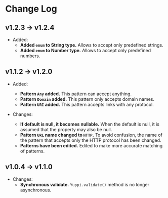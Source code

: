 # Change Log

## v1.2.3 → v1.2.4

- Added:
  - **Added `enum` to String type.** Allows to accept only predefined strings.
  - **Added `enum` to Number type.** Allows to accept only predefined numbers.

## v1.1.2 → v1.2.0

- Added:
  - **Pattern `Any` added.** This pattern can accept anything.
  - **Pattern `Domain` added.** This pattern only accepts domain names.
  - **Pattern `URI` added.** This pattern accepts links with any protocol.

- Changes:
  - **If default is null, it becomes nullable.** When the default is null, it is assumed that the property may also be null.
  - **Pattern `URL` name changed to `HTTP`.** To avoid confusion, the name of the pattern that accepts only the HTTP protocol has been changed.
  - **Patterns have been edited.** Edited to make more accurate matching of patterns.

## v1.0.4 → v1.1.0

- Changes:
  - **Synchronous validate.** `Yuppi.validate()` method is no longer asynchronous.